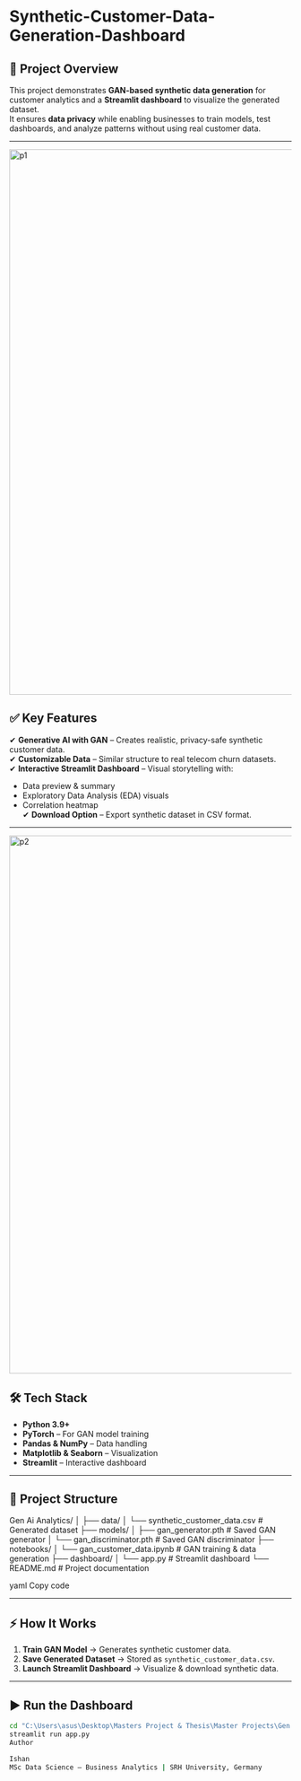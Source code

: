 # Synthetic-Customer-Data-Generation-Dashboard
## 📌 Project Overview
This project demonstrates **GAN-based synthetic data generation** for customer analytics and a **Streamlit dashboard** to visualize the generated dataset.  
It ensures **data privacy** while enabling businesses to train models, test dashboards, and analyze patterns without using real customer data.

---
<img width="1910" height="972" alt="p1" src="https://github.com/user-attachments/assets/5349ca5b-729c-4472-ad69-49ab33e5f6e8" />

## ✅ Key Features
✔ **Generative AI with GAN** – Creates realistic, privacy-safe synthetic customer data.  
✔ **Customizable Data** – Similar structure to real telecom churn datasets.  
✔ **Interactive Streamlit Dashboard** – Visual storytelling with:  
   - Data preview & summary  
   - Exploratory Data Analysis (EDA) visuals  
   - Correlation heatmap  
✔ **Download Option** – Export synthetic dataset in CSV format.  

---
<img width="1913" height="959" alt="p2" src="https://github.com/user-attachments/assets/eafbae27-0f48-432b-8025-e04e1405cc79" />

## 🛠 Tech Stack
- **Python 3.9+**
- **PyTorch** – For GAN model training
- **Pandas & NumPy** – Data handling
- **Matplotlib & Seaborn** – Visualization
- **Streamlit** – Interactive dashboard

---

## 📂 Project Structure
Gen Ai Analytics/
│
├── data/
│ └── synthetic_customer_data.csv # Generated dataset
├── models/
│ ├── gan_generator.pth # Saved GAN generator
│ └── gan_discriminator.pth # Saved GAN discriminator
├── notebooks/
│ └── gan_customer_data.ipynb # GAN training & data generation
├── dashboard/
│ └── app.py # Streamlit dashboard
└── README.md # Project documentation

yaml
Copy code

---

## ⚡ How It Works
1. **Train GAN Model** → Generates synthetic customer data.
2. **Save Generated Dataset** → Stored as `synthetic_customer_data.csv`.
3. **Launch Streamlit Dashboard** → Visualize & download synthetic data.

---

## ▶ Run the Dashboard
```bash
cd "C:\Users\asus\Desktop\Masters Project & Thesis\Master Projects\Gen Ai Analytics\dashboard"
streamlit run app.py
Author

Ishan
MSc Data Science – Business Analytics | SRH University, Germany
